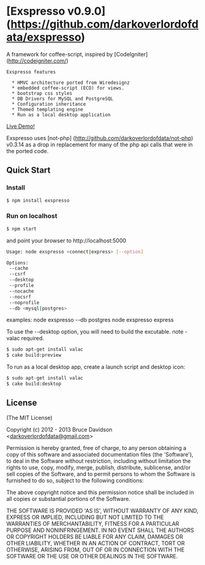# [Exspresso v0.9.0] (https://github.com/darkoverlordofdata/exspresso)

 A framework for coffee-script, inspired by [CodeIgniter] (<http://codeigniter.com/>)

    Exspresso features

      * HMVC architecture ported from Wiredesignz
      * embedded coffee-script (ECO) for views.
      * bootstrap css styles
      * DB Drivers for MySQL and PostgreSQL
      * Configuration inheritance
      * Themed templating engine
      * Run as a local desktop application

 [Live Demo!](http://exspresso.herokuapp.com/)

  Exspresso uses [not-php] (http://github.com/darkoverlordofdata/not-php) v0.3.14 as a drop in
  replacement for many of the php api calls that were in the ported code.


## Quick Start

### Install

```bash
$ npm install exspresso
```


### Run on localhost

```bash
$ npm start
```
and point your browser to http://localhost:5000

```bash
Usage: node exspresso <connect|express> [--option]

Options:
 --cache
 --csrf
 --desktop
 --profile
 --nocache
 --nocsrf
 --noprofile
 --db <mysql|postgres>
```

examples:
 node exspresso --db postgres
 node exspresso express

To use the --desktop option, you will need to build the excutable.
note - valac required.
```bash
$ sudo apt-get install valac
$ cake build:preview
```

To run as a local desktop app, create a launch script and desktop icon:
```bash
$ sudo apt-get install valac
$ cake build:desktop
```


## License

(The MIT License)

Copyright (c) 2012 - 2013 Bruce Davidson &lt;darkoverlordofdata@gmail.com&gt;

Permission is hereby granted, free of charge, to any person obtaining
a copy of this software and associated documentation files (the
'Software'), to deal in the Software without restriction, including
without limitation the rights to use, copy, modify, merge, publish,
distribute, sublicense, and/or sell copies of the Software, and to
permit persons to whom the Software is furnished to do so, subject to
the following conditions:

The above copyright notice and this permission notice shall be
included in all copies or substantial portions of the Software.

THE SOFTWARE IS PROVIDED 'AS IS', WITHOUT WARRANTY OF ANY KIND,
EXPRESS OR IMPLIED, INCLUDING BUT NOT LIMITED TO THE WARRANTIES OF
MERCHANTABILITY, FITNESS FOR A PARTICULAR PURPOSE AND NONINFRINGEMENT.
IN NO EVENT SHALL THE AUTHORS OR COPYRIGHT HOLDERS BE LIABLE FOR ANY
CLAIM, DAMAGES OR OTHER LIABILITY, WHETHER IN AN ACTION OF CONTRACT,
TORT OR OTHERWISE, ARISING FROM, OUT OF OR IN CONNECTION WITH THE
SOFTWARE OR THE USE OR OTHER DEALINGS IN THE SOFTWARE.
